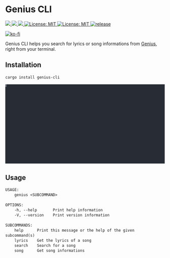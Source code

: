 # Genius CLI

<p>
  <a href="https://crates.io/crates/genius-cli" target="_blank">
    <img src="https://img.shields.io/crates/v/genius-cli.svg" />
  </a>
   <a href="https://crates.io/crates/genius-cli" target="_blank">
    <img src="https://img.shields.io/crates/dr/genius-cli" />
  </a>
  <a href="https://docs.rs/genius-cli" target="_blank">
    <img src="https://docs.rs/genius-cli/badge.svg" />
  </a>
  <a href="LICENSE" target="_blank">
    <img alt="License: MIT" src="https://img.shields.io/badge/License-MIT-blue.svg" />
  </a>
   <a href="https://github.com/tsirysndr/genius-cli/actions/workflows/release.yml" target="_blank">
    <img alt="License: MIT" src="https://github.com/tsirysndr/genius-cli/actions/workflows/release.yml/badge.svg" />
  </a>
  <a href="https://github.com/tsirysndr/genius-cli/actions/workflows/rust-clippy.yml" target="_blank">
    <img alt="release" src="https://github.com/tsirysndr/genius-cli/actions/workflows/rust-clippy.yml/badge.svg?branch=master" />
  </a>
</p>

[![ko-fi](https://ko-fi.com/img/githubbutton_sm.svg)](https://ko-fi.com/S6S1ETN14)

Genius CLI helps you search for lyrics or song informations from [Genius](https://genius.com), right from your terminal.

## Installation

```bash
cargo install genius-cli
```

<img width="800" src="./preview.svg">

## Usage

```
USAGE:
    genius <SUBCOMMAND>

OPTIONS:
    -h, --help       Print help information
    -V, --version    Print version information

SUBCOMMANDS:
    help      Print this message or the help of the given subcommand(s)
    lyrics    Get the lyrics of a song
    search    Search for a song
    song      Get song informations
```
